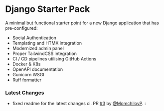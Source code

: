 # Django Starter Pack

A minimal but functional starter point for a new Django application that has pre-configured:
- Social Authentication
- Templating and HTMX integration
- Modernized admin panel
- Proper TailwindCSS integration
- CI / CD pipelines utilising GitHub Actions
- Docker & K8s
- OpenAPI documentation
- Gunicorn WSGI
- Ruff formatter


### Latest Changes

* fixed readme for the latest changes ci. PR [#3](https://github.com/MomchilovP/django-starter-pack/pull/3) by [@MomchilovP](https://github.com/MomchilovP).
:
